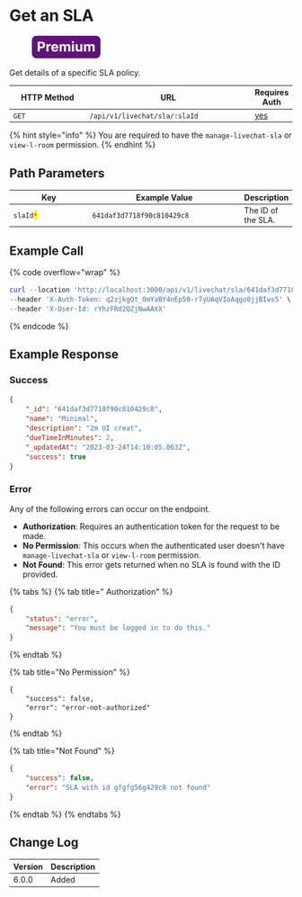 # Get an SLA

<figure><img src="../../../../../../../.gitbook/assets/Premium.svg" alt=""><figcaption></figcaption></figure>

Get details of a specific SLA policy.

<table><thead><tr><th width="163">HTTP Method</th><th width="332">URL</th><th>Requires Auth</th></tr></thead><tbody><tr><td><code>GET</code></td><td><code>/api/v1/livechat/sla/:slaId</code></td><td><a href="../../../authentication-endpoints/">yes</a></td></tr></tbody></table>

{% hint style="info" %}
You are required to have the `manage-livechat-sla` or `view-l-room` permission.
{% endhint %}

## Path Parameters

<table><thead><tr><th width="147">Key</th><th width="277">Example Value</th><th>Description</th></tr></thead><tbody><tr><td><code>slaId</code><mark style="color:red;"><code>*</code></mark></td><td><code>641daf3d7718f90c810429c8</code></td><td>The ID of the SLA.</td></tr></tbody></table>

## Example Call

{% code overflow="wrap" %}
```powershell
curl --location 'http://localhost:3000/api/v1/livechat/sla/641daf3d7718f90c810429c8' \
--header 'X-Auth-Token: q2zjkgQt_OmYaBY4nEp50-r7yUAqVIoAqgo0jjBIws5' \
--header 'X-User-Id: rYhzFRd2QZjNwAAXX'
```
{% endcode %}

## Example Response

### Success

```json
{
    "_id": "641daf3d7718f90c810429c8",
    "name": "Minimal",
    "description": "2m UI creat",
    "dueTimeInMinutes": 2,
    "_updatedAt": "2023-03-24T14:10:05.063Z",
    "success": true
}
```

### Error

Any of the following errors can occur on the endpoint.

* **Authorization**: Requires an authentication token for the request to be made.
* **No Permission**: This occurs when the authenticated user doesn't have `manage-livechat-sla` or `view-l-room` permission.
* **Not Found**: This error gets returned when no SLA is found with the ID provided.

{% tabs %}
{% tab title=" Authorization" %}
```json
{
    "status": "error",
    "message": "You must be logged in to do this."
}
```
{% endtab %}

{% tab title="No Permission" %}
```
{
    "success": false,
    "error": "error-not-authorized"
}
```
{% endtab %}

{% tab title="Not Found" %}
```json
{
    "success": false,
    "error": "SLA with id gfgfg56g429c8 not found"
}
```
{% endtab %}
{% endtabs %}

## Change Log

| Version | Description |
| ------- | ----------- |
| 6.0.0   | Added       |
